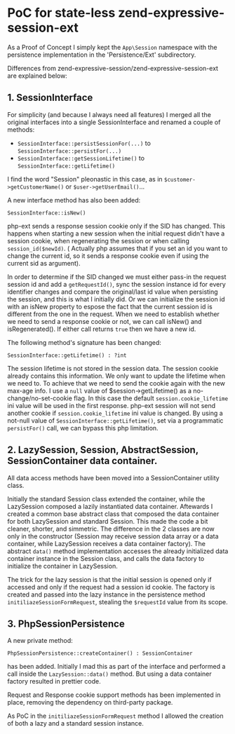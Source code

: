# PoC for state-less zend-expressive-session-ext

As a Proof of Concept I simply kept the `App\Session` namespace with the persistence
implementation in the 'Persistence/Ext' subdirectory.

Differences from zend-expressive-session/zend-expressive-session-ext are explained below:

## 1. SessionInterface

For simplicity (and because I always need all features) I merged all the original 
interfaces into a single SessionInterface and renamed a couple of methods:

- `SessionInterface::persistSessionFor(...)` to `SessionInterface::persistFor(...)`
- `SessionInterface::getSessionLifetime()` to `SessionInterface::getLifetime()`

I find the word "Session" pleonastic in this case, as in `$customer->getCustomerName()` 
or `$user->getUserEmail()`...

A new interface method has also been added:

`SessionInterface::isNew()`

php-ext sends a response session cookie only if the SID has changed. This 
happens when starting a new session when the initial request didn't have a session
cookie, when regenerating the session or when calling `session_id($newId)`. (
Actually php assumes that if you set an id you want to change the current id, so 
it sends a response cookie even if using the current sid as argument).

In order to determine if the SID changed we must either pass-in the request session id
and add a `getRequestId()`, sync the session instance id for every identifier 
changes and compare the original/last id value when persisting the session, and 
this is what I initially did. 
Or we can initialize the session id with an isNew property to espose the fact that the current
session id is different from the one in the request. When we need to establish whether
we need to send a response cookie or not, we can call isNew() and isRegenerated(). If
either call returns `true` then we have a new id.

The following method's signature has been changed:

`SessionInterface::getLifetime() : ?int`

The session lifetime is not stored in the session data. The session cookie already
contains this information. We only want to update the lifetime when we need to.
To achieve that we need to send the cookie again with the new max-age info. I use a `null`
value of $session->getLifetime() as a no-change/no-set-cookie flag. In this case 
the default `session.cookie_lifetime` ini value will be used in the first response.
php-ext session will not send another cookie if `session.cookie_lifetime` ini value
is changed. By using a not-null value of `SessionInterface::getLifetime()`, set
via a programmatic `persistFor()` call, we can bypass this php limitation.

## 2. LazySession, Session, AbstractSession, SessionContainer data container.

All data access methods have been moved into a SessionContainer utility class.

Initially the standard Session class extended the container, while the LazySession
composed a lazily instantiated data container. Aftewards I created a common base
abstract class that composed the data container for both LazySession and standard
Session. This made the code a bit cleaner, shorter, and simmetric. The difference
in the 2 classes are now only in the constructor (Session may receive session data
array or a data container, while LazySession receives a data container factory).
The abstract `data()` method implementation accesses the already initialized data 
container instance in the Session class, and calls the data factory to initialize 
the container in LazySession.

The trick for the lazy session is that the initial session is opened only if accessed
and only if the request had a session id cookie. The factory is created and passed
into the lazy instance in the persistence method `initiliazeSessionFormRequest`, 
stealing the `$requestId` value from its scope.

## 3. PhpSessionPersistence

A new private method:

`PhpSessionPersistence::createContainer() : SessionContainer`

has been added. Initially I mad this as part of the interface and performed a call
inside the `LazySession::data()` method. But using a data container factory resulted
in prettier code.

Request and Response cookie support methods has been implemented in place, removing
the dependency on third-party package.

As PoC in the `initiliazeSessionFormRequest` method I allowed the creation of both 
a lazy and a standard session instance.